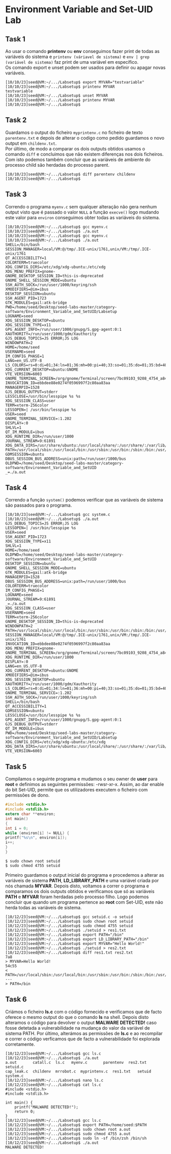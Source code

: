 # Environment Variable and Set-UID Lab

## Task 1

Ao usar o comando **printenv** ou **env** conseguimos fazer print de todas as variáveis do sistema e ```printenv (váriavel de sistema)``` e ```env | grep (variável de sistema)``` faz print de uma variável em específico.<br>
Os comando export e unset podem ser usados para definir ou apagar novas variáveis.

```shell
[10/10/23]seed@VM:~/.../Labsetup$ export MYVAR="testvariable"
[10/10/23]seed@VM:~/.../Labsetup$ printenv MYVAR
testvariable
[10/10/23]seed@VM:~/.../Labsetup$ unset MYVAR
[10/10/23]seed@VM:~/.../Labsetup$ printenv MYVAR
[10/10/23]seed@VM:~/.../Labsetup$
```

## Task 2

Guardamos o output do ficheiro ```myprintenv.c``` no ficheiro de texto ```parentenv.txt``` e depois de alterar o codigo como pedido guardamos o novo output em ```childenv.txt```.<br>
Por último, de modo a comparar os dois outputs obtidos usamos o comando ```diff``` e concluimos que não existem diferenças nos dois ficheiros.<br>
Com isto podemos também concluir que as variáveis de ambiente do processo child são herdadas do processo parent.<br>

```shell
[10/10/23]seed@VM:~/.../Labsetup$ diff parentenv childenv
[10/10/23]seed@VM:~/.../Labsetup$
```

## Task 3

Correndo o programa ```myenv.c``` sem qualquer alteração não gera nenhum output visto que é passado o valor ```NULL``` a função ```execve()``` logo mudando este valor para ```environ``` conseguimos obter todas as variáveis do sistema.

```shell
[10/10/23]seed@VM:~/.../Labsetup$ gcc myenv.c
[10/10/23]seed@VM:~/.../Labsetup$ ./a.out
[10/10/23]seed@VM:~/.../Labsetup$ gcc myenv.c
[10/10/23]seed@VM:~/.../Labsetup$ ./a.out
SHELL=/bin/bash
SESSION_MANAGER=local/VM:@/tmp/.ICE-unix/1761,unix/VM:/tmp/.ICE-unix/1761
QT_ACCESSIBILITY=1
COLORTERM=truecolor
XDG_CONFIG_DIRS=/etc/xdg/xdg-ubuntu:/etc/xdg
XDG_MENU_PREFIX=gnome-
GNOME_DESKTOP_SESSION_ID=this-is-deprecated
GNOME_SHELL_SESSION_MODE=ubuntu
SSH_AUTH_SOCK=/run/user/1000/keyring/ssh
XMODIFIERS=@im=ibus
DESKTOP_SESSION=ubuntu
SSH_AGENT_PID=1723
GTK_MODULES=gail:atk-bridge
PWD=/home/seed/Desktop/seed-labs-master/category-software/Environment_Variable_and_SetUID/Labsetup
LOGNAME=seed
XDG_SESSION_DESKTOP=ubuntu
XDG_SESSION_TYPE=x11
GPG_AGENT_INFO=/run/user/1000/gnupg/S.gpg-agent:0:1
XAUTHORITY=/run/user/1000/gdm/Xauthority
GJS_DEBUG_TOPICS=JS ERROR;JS LOG
WINDOWPATH=2
HOME=/home/seed
USERNAME=seed
IM_CONFIG_PHASE=1
LANG=en_US.UTF-8
LS_COLORS=rs=0:di=01;34:ln=01;36:mh=00:pi=40;33:so=01;35:do=01;35:bd=40;33;01:cd=40;33;01:or=40;31;01:mi=00:su=37;41:sg=30;43:ca=30;41:tw=30;42:ow=34;42:st=37;44:ex=01;32:.tar=01;31:.tgz=01;31:.arc=01;31:.arj=01;31:.taz=01;31:.lha=01;31:.lz4=01;31:.lzh=01;31:.lzma=01;31:.tlz=01;31:.txz=01;31:.tzo=01;31:.t7z=01;31:.zip=01;31:.z=01;31:.dz=01;31:.gz=01;31:.lrz=01;31:.lz=01;31:.lzo=01;31:.xz=01;31:.zst=01;31:.tzst=01;31:.bz2=01;31:.bz=01;31:.tbz=01;31:.tbz2=01;31:.tz=01;31:.deb=01;31:.rpm=01;31:.jar=01;31:.war=01;31:.ear=01;31:.sar=01;31:.rar=01;31:.alz=01;31:.ace=01;31:.zoo=01;31:.cpio=01;31:.7z=01;31:.rz=01;31:.cab=01;31:.wim=01;31:.swm=01;31:.dwm=01;31:.esd=01;31:.jpg=01;35:.jpeg=01;35:.mjpg=01;35:.mjpeg=01;35:.gif=01;35:.bmp=01;35:.pbm=01;35:.pgm=01;35:.ppm=01;35:.tga=01;35:.xbm=01;35:.xpm=01;35:.tif=01;35:.tiff=01;35:.png=01;35:.svg=01;35:.svgz=01;35:.mng=01;35:.pcx=01;35:.mov=01;35:.mpg=01;35:.mpeg=01;35:.m2v=01;35:.mkv=01;35:.webm=01;35:.ogm=01;35:.mp4=01;35:.m4v=01;35:.mp4v=01;35:.vob=01;35:.qt=01;35:.nuv=01;35:.wmv=01;35:.asf=01;35:.rm=01;35:.rmvb=01;35:.flc=01;35:.avi=01;35:.fli=01;35:.flv=01;35:.gl=01;35:.dl=01;35:.xcf=01;35:.xwd=01;35:.yuv=01;35:.cgm=01;35:.emf=01;35:.ogv=01;35:.ogx=01;35:.aac=00;36:.au=00;36:.flac=00;36:.m4a=00;36:.mid=00;36:.midi=00;36:.mka=00;36:.mp3=00;36:.mpc=00;36:.ogg=00;36:.ra=00;36:.wav=00;36:.oga=00;36:.opus=00;36:.spx=00;36:*.xspf=00;36:
XDG_CURRENT_DESKTOP=ubuntu:GNOME
VTE_VERSION=6003
GNOME_TERMINAL_SCREEN=/org/gnome/Terminal/screen/7bc09103_9208_4754_a84d_bcb0ace30105
INVOCATION_ID=ebbdee88e0274f0596997f2c80aa83aa
MANAGERPID=1528
GJS_DEBUG_OUTPUT=stderr
LESSCLOSE=/usr/bin/lesspipe %s %s
XDG_SESSION_CLASS=user
TERM=xterm-256color
LESSOPEN=| /usr/bin/lesspipe %s
USER=seed
GNOME_TERMINAL_SERVICE=:1.202
DISPLAY=:0
SHLVL=1
QT_IM_MODULE=ibus
XDG_RUNTIME_DIR=/run/user/1000
JOURNAL_STREAM=9:61891
XDG_DATA_DIRS=/usr/share/ubuntu:/usr/local/share/:/usr/share/:/var/lib/snapd/desktop
PATH=/usr/local/sbin:/usr/local/bin:/usr/sbin:/usr/bin:/sbin:/bin:/usr/games:/usr/local/games:/snap/bin:.
GDMSESSION=ubuntu
DBUS_SESSION_BUS_ADDRESS=unix:path=/run/user/1000/bus
OLDPWD=/home/seed/Desktop/seed-labs-master/category-software/Environment_Variable_and_SetUID
_=./a.out
```

## Task 4

Correndo a função ```system()``` podemos verificar que as variáveis de sistema são passados para o programa.

```shell
[10/10/23]seed@VM:~/.../Labsetup$ gcc system.c
[10/10/23]seed@VM:~/.../Labsetup$ ./a.out
GJS_DEBUG_TOPICS=JS ERROR;JS LOG
LESSOPEN=| /usr/bin/lesspipe %s
USER=seed
SSH_AGENT_PID=1723
XDG_SESSION_TYPE=x11
SHLVL=1
HOME=/home/seed
OLDPWD=/home/seed/Desktop/seed-labs-master/category-software/Environment_Variable_and_SetUID
DESKTOP_SESSION=ubuntu
GNOME_SHELL_SESSION_MODE=ubuntu
GTK_MODULES=gail:atk-bridge
MANAGERPID=1528
DBUS_SESSION_BUS_ADDRESS=unix:path=/run/user/1000/bus
COLORTERM=truecolor
IM_CONFIG_PHASE=1
LOGNAME=seed
JOURNAL_STREAM=9:61891
_=./a.out
XDG_SESSION_CLASS=user
USERNAME=seed
TERM=xterm-256color
GNOME_DESKTOP_SESSION_ID=this-is-deprecated
WINDOWPATH=2
PATH=/usr/local/sbin:/usr/local/bin:/usr/sbin:/usr/bin:/sbin:/bin:/usr/games:/usr/local/games:/snap/bin:.
SESSION_MANAGER=local/VM:@/tmp/.ICE-unix/1761,unix/VM:/tmp/.ICE-unix/1761
INVOCATION_ID=ebbdee88e0274f0596997f2c80aa83aa
XDG_MENU_PREFIX=gnome-
GNOME_TERMINAL_SCREEN=/org/gnome/Terminal/screen/7bc09103_9208_4754_a84d_bcb0ace30105
XDG_RUNTIME_DIR=/run/user/1000
DISPLAY=:0
LANG=en_US.UTF-8
XDG_CURRENT_DESKTOP=ubuntu:GNOME
XMODIFIERS=@im=ibus
XDG_SESSION_DESKTOP=ubuntu
XAUTHORITY=/run/user/1000/gdm/Xauthority
LS_COLORS=rs=0:di=01;34:ln=01;36:mh=00:pi=40;33:so=01;35:do=01;35:bd=40;33;01:cd=40;33;01:or=40;31;01:mi=00:su=37;41:sg=30;43:ca=30;41:tw=30;42:ow=34;42:st=37;44:ex=01;32:.tar=01;31:.tgz=01;31:.arc=01;31:.arj=01;31:.taz=01;31:.lha=01;31:.lz4=01;31:.lzh=01;31:.lzma=01;31:.tlz=01;31:.txz=01;31:.tzo=01;31:.t7z=01;31:.zip=01;31:.z=01;31:.dz=01;31:.gz=01;31:.lrz=01;31:.lz=01;31:.lzo=01;31:.xz=01;31:.zst=01;31:.tzst=01;31:.bz2=01;31:.bz=01;31:.tbz=01;31:.tbz2=01;31:.tz=01;31:.deb=01;31:.rpm=01;31:.jar=01;31:.war=01;31:.ear=01;31:.sar=01;31:.rar=01;31:.alz=01;31:.ace=01;31:.zoo=01;31:.cpio=01;31:.7z=01;31:.rz=01;31:.cab=01;31:.wim=01;31:.swm=01;31:.dwm=01;31:.esd=01;31:.jpg=01;35:.jpeg=01;35:.mjpg=01;35:.mjpeg=01;35:.gif=01;35:.bmp=01;35:.pbm=01;35:.pgm=01;35:.ppm=01;35:.tga=01;35:.xbm=01;35:.xpm=01;35:.tif=01;35:.tiff=01;35:.png=01;35:.svg=01;35:.svgz=01;35:.mng=01;35:.pcx=01;35:.mov=01;35:.mpg=01;35:.mpeg=01;35:.m2v=01;35:.mkv=01;35:.webm=01;35:.ogm=01;35:.mp4=01;35:.m4v=01;35:.mp4v=01;35:.vob=01;35:.qt=01;35:.nuv=01;35:.wmv=01;35:.asf=01;35:.rm=01;35:.rmvb=01;35:.flc=01;35:.avi=01;35:.fli=01;35:.flv=01;35:.gl=01;35:.dl=01;35:.xcf=01;35:.xwd=01;35:.yuv=01;35:.cgm=01;35:.emf=01;35:.ogv=01;35:.ogx=01;35:.aac=00;36:.au=00;36:.flac=00;36:.m4a=00;36:.mid=00;36:.midi=00;36:.mka=00;36:.mp3=00;36:.mpc=00;36:.ogg=00;36:.ra=00;36:.wav=00;36:.oga=00;36:.opus=00;36:.spx=00;36:*.xspf=00;36:
GNOME_TERMINAL_SERVICE=:1.202
SSH_AUTH_SOCK=/run/user/1000/keyring/ssh
SHELL=/bin/bash
QT_ACCESSIBILITY=1
GDMSESSION=ubuntu
LESSCLOSE=/usr/bin/lesspipe %s %s
GPG_AGENT_INFO=/run/user/1000/gnupg/S.gpg-agent:0:1
GJS_DEBUG_OUTPUT=stderr
QT_IM_MODULE=ibus
PWD=/home/seed/Desktop/seed-labs-master/category-software/Environment_Variable_and_SetUID/Labsetup
XDG_CONFIG_DIRS=/etc/xdg/xdg-ubuntu:/etc/xdg
XDG_DATA_DIRS=/usr/share/ubuntu:/usr/local/share/:/usr/share/:/var/lib/snapd/desktop
VTE_VERSION=6003
```

## Task 5

Compilamos o seguinte programa e mudamos o seu owner de **user** para **root** e definimos as seguintes permissões: -rwsr-xr-x. Assim, ao dar enable do bit Set-UID, permite que os utilizadores  executem o ficheiro com permissões de dono.

```c
#include <stdio.h>
#include <stdlib.h>
extern char **environ;
int main()
{
int i = 0;
while (environ[i] != NULL) {
printf("%s\n", environ[i]);
i++;
}
}
```

```shell
$ sudo chown root setuid
$ sudo chmod 4755 setuid
```

Primeiro guardamos o output inicial do programa e procedemos a alterar as variáveis de sistema **PATH**, **LD_LIBRARY_PATH** e uma variável criada por nós chamada **MYVAR**. Depois disto, voltamos a correr o programa e comparamos os dois outputs obtidos e verificamos que só as variáveis **PATH** e **MYVAR** foram herdadas pelo processo filho. Logo podemos concluir que quando um programa pertence ao **root** com Set-UID, este não herda todas as variáveis de sistema.

```shell
[10/12/23]seed@VM:~/.../Labsetup$ gcc setuid.c -o setuid
[10/12/23]seed@VM:~/.../Labsetup$ sudo chown root setuid
[10/12/23]seed@VM:~/.../Labsetup$ sudo chmod 4755 setuid
[10/12/23]seed@VM:~/.../Labsetup$ ./setuid > res1.txt
[10/12/23]seed@VM:~/.../Labsetup$ export PATH="/bin"
[10/12/23]seed@VM:~/.../Labsetup$ export LD_LIBRARY_PATH="/bin"
[10/12/23]seed@VM:~/.../Labsetup$ export MYVAR="Hello World!"
[10/12/23]seed@VM:~/.../Labsetup$ ./setuid > res2.txt
[10/12/23]seed@VM:~/.../Labsetup$ diff res1.txt res2.txt
7a8
> MYVAR=Hello World!
54c55
< PATH=/usr/local/sbin:/usr/local/bin:/usr/sbin:/usr/bin:/sbin:/bin:/usr/games:/usr/local/games:/snap/bin:.
---
> PATH=/bin
```

## Task 6

Criámos o ficheiro **ls.c** com o código fornecido e verificamos que de facto oferece o mesmo output do que o comando **ls** na shell. Depois disto alteramos o código para devolver o output **MALWARE DETECTED!** caso fosse detetada a vulnerabilidade na mudança do valor da variável de sistema PATH. Por último, alterámos as permissões de **ls.c** e ao recompilar e correr o código verficamos que de facto a vulnerabilidade foi explorada corretamente.

```shell
[10/12/23]seed@VM:~/.../Labsetup$ gcc ls.c
[10/12/23]seed@VM:~/.../Labsetup$ ./a.out
a.out	    catall.c  ls.c	 myenv.c       parentenv  res2.txt  setuid.c
cap_leak.c  childenv  mrrobot.c  myprintenv.c  res1.txt   setuid    system.c
[10/12/23]seed@VM:~/.../Labsetup$ nano ls.c
[10/12/23]seed@VM:~/.../Labsetup$ cat ls.c
#include <stdio.h>
#include <stdlib.h>

int main() {
	printf("MALWARE DETECTED!");
	return 0;
}
[10/12/23]seed@VM:~/.../Labsetup$ gcc ls.c
[10/12/23]seed@VM:~/.../Labsetup$ export PATH=/home/seed:$PATH
[10/12/23]seed@VM:~/.../Labsetup$ sudo chown root a.out
[10/12/23]seed@VM:~/.../Labsetup$ sudo chmod 4755 a.out
[10/12/23]seed@VM:~/.../Labsetup$ sudo ln -sf /bin/zsh /bin/sh
[10/12/23]seed@VM:~/.../Labsetup$ ./a.out
MALWARE DETECTED!
```

